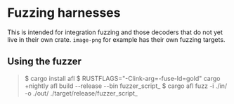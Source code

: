 # Fuzzing harnesses

This is intended for integration fuzzing and those decoders that do not yet
live in their own crate. `image-png` for example has their own fuzzing targets.

## Using the fuzzer

> $ cargo install afl
> $ RUSTFLAGS="-Clink-arg=-fuse-ld=gold" cargo +nightly afl build --release --bin fuzzer_script_<format>
> $ cargo afl fuzz -i ./in/<format> -o ./out/<format> ./target/release/fuzzer_script_<format>

